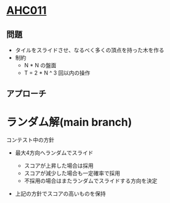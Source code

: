 # [AHC011](https://atcoder.jp/contests/ahc011/tasks/ahc011_a)

## 問題
- タイルをスライドさせ、なるべく多くの頂点を持った木を作る
- 制約
  - N * N の盤面
  - T = 2 * N ^ 3 回以内の操作

## アプローチ
# ランダム解(main branch)
コンテスト中の方針  
- 最大4方向へランダムでスライド
  - スコアが上昇した場合は採用
  - スコアが減少した場合も一定確率で採用
  - 不採用の場合はまたランダムでスライドする方向を決定

- 上記の方針でスコアの高いものを保持
